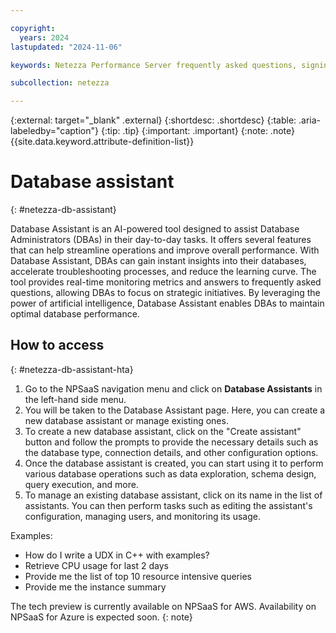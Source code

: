 ```yaml
---

copyright:
  years: 2024
lastupdated: "2024-11-06"

keywords: Netezza Performance Server frequently asked questions, signing up for Netezza Performance Server, generating credentials for Netezza Performance Server instance,

subcollection: netezza

---
```


{:external: target="_blank" .external}
{:shortdesc: .shortdesc}
{:table: .aria-labeledby="caption"}
{:tip: .tip}
{:important: .important}
{:note: .note}
{{site.data.keyword.attribute-definition-list}}

# Database assistant
{: #netezza-db-assistant}

Database Assistant is an AI-powered tool designed to assist Database Administrators (DBAs) in their day-to-day tasks. It offers several features that can help streamline operations and improve overall performance. With Database Assistant, DBAs can gain instant insights into their databases, accelerate troubleshooting processes, and reduce the learning curve. The tool provides real-time monitoring metrics and answers to frequently asked questions, allowing DBAs to focus on strategic initiatives. By leveraging the power of artificial intelligence, Database Assistant enables DBAs to maintain optimal database performance.

## How to access
{: #netezza-db-assistant-hta}



1. Go to the NPSaaS navigation menu and click on **Database Assistants** in the left-hand side menu.
1. You will be taken to the Database Assistant page. Here, you can create a new database assistant or manage existing ones.
1. To create a new database assistant, click on the "Create assistant" button and follow the prompts to provide the necessary details such as the database type, connection details, and other configuration options.
1. Once the database assistant is created, you can start using it to perform various database operations such as data exploration, schema design, query execution, and more.
1. To manage an existing database assistant, click on its name in the list of assistants. You can then perform tasks such as editing the assistant's configuration, managing users, and monitoring its usage.

Examples:

   - How do I write a UDX in C++ with examples?
   - Retrieve CPU usage for last 2 days
   - Provide me the list of top 10 resource intensive queries
   - Provide me the instance summary

The tech preview is currently available on NPSaaS for AWS. Availability on NPSaaS for Azure is expected soon.
{: note}
